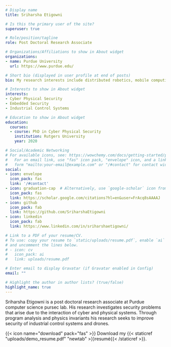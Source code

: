 ```yaml
---
# Display name
title: Sriharsha Etigowni

# Is this the primary user of the site?
superuser: true

# Role/position/tagline
role: Post Doctoral Research Associate

# Organizations/Affiliations to show in About widget
organizations:
- name: Purdue University
  url: https://www.purdue.edu/

# Short bio (displayed in user profile at end of posts)
bio: My research interests include distributed robotics, mobile computing and programmable matter.

# Interests to show in About widget
interests:
- Cyber Physical Security
- Embedded Security
- Industrial Control Systems

# Education to show in About widget
education:
  courses:
  - course: PhD in Cyber Physical Security
    institution: Rutgers University
    year: 2020

# Social/Academic Networking
# For available icons, see: https://wowchemy.com/docs/getting-started/page-builder/#icons
#   For an email link, use "fas" icon pack, "envelope" icon, and a link in the
#   form "mailto:your-email@example.com" or "/#contact" for contact widget.
social:
- icon: envelope
  icon_pack: fas
  link: '/#contact'
- icon: graduation-cap  # Alternatively, use `google-scholar` icon from `ai` icon pack
  icon_pack: fas
  link: https://scholar.google.com/citations?hl=en&user=FrAcq8sAAAAJ
- icon: github
  icon_pack: fab
  link: https://github.com/SriharshaEtigowni
- icon: linkedin
  icon_pack: fab
  link: https://www.linkedin.com/in/sriharshaetigowni/

# Link to a PDF of your resume/CV.
# To use: copy your resume to `static/uploads/resume.pdf`, enable `ai` icons in `params.toml`, 
# and uncomment the lines below.
# - icon: cv
#   icon_pack: ai
#   link: uploads/resume.pdf

# Enter email to display Gravatar (if Gravatar enabled in Config)
email: ""

# Highlight the author in author lists? (true/false)
highlight_name: true
---
```


Sriharsha Etigowni is a post doctoral research associate at Purdue computer science pursec lab. His research investigates security problems that arise due to the interaction of cyber and physical systems.
Through program analysis and physics invariants his research seeks to improve security of industrial control systems and drones.


{{< icon name="download" pack="fas" >}} Download my {{< staticref "uploads/demo_resume.pdf" "newtab" >}}resumé{{< /staticref >}}.
